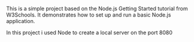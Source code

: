 This is a simple project based on the Node.js Getting Started tutorial from W3Schools. It demonstrates how to set up and run a basic Node.js application.

In this project i used Node to create a local server on the port 8080